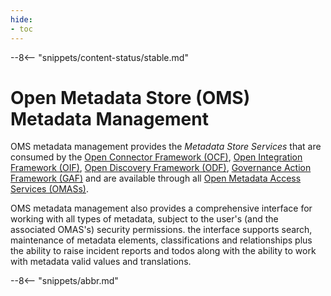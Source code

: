 ```yaml
---
hide:
- toc
---
```


<!-- SPDX-License-Identifier: CC-BY-4.0 -->
<!-- Copyright Contributors to the ODPi Egeria project 2020. -->

--8<-- "snippets/content-status/stable.md"

# Open Metadata Store (OMS) Metadata Management

OMS metadata management provides the *Metadata Store Services* that are
consumed by the [Open Connector Framework (OCF)](/frameworks/ocf/overview), [Open Integration Framework (OIF)](/frameworks/oif/overview), [Open Discovery Framework (ODF)](/frameworks/odf/overview), [Governance Action Framework (GAF)](/frameworks/gaf/overview) and are available through all
[Open Metadata Access Services (OMASs)](/services/omas).

OMS metadata management also provides a comprehensive interface for working with all types of metadata, subject to the user's (and the associated OMAS's) security permissions.
the interface supports search, maintenance of metadata elements, classifications and relationships plus the ability to raise incident reports
and todos along with the ability to work with metadata valid values and translations.


--8<-- "snippets/abbr.md"

